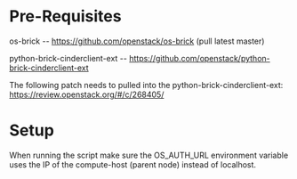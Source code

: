 Pre-Requisites
==============

os-brick -- https://github.com/openstack/os-brick (pull latest master)

python-brick-cinderclient-ext -- https://github.com/openstack/python-brick-cinderclient-ext

The following patch needs to pulled into the python-brick-cinderclient-ext:
https://review.openstack.org/#/c/268405/

Setup
=====

When running the script make sure the OS_AUTH_URL environment variable uses the
IP of the compute-host (parent node) instead of localhost.
